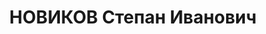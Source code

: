 ---
title: НОВИКОВ Степан Иванович
description: 'Род. в 1909, г. Молотов, русский. Проживал: г. Свердловск. Свердловский
  горсовет, отдел кадров, заведующий.

  Арестован 07.09.1937. Приговор: 14.01.1938 – ВМН. Расстрелян 14.01.1938'
---